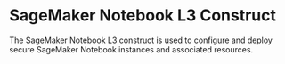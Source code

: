 # SageMaker Notebook L3 Construct

The SageMaker Notebook L3 construct is used to configure and deploy secure SageMaker Notebook instances and associated resources. 